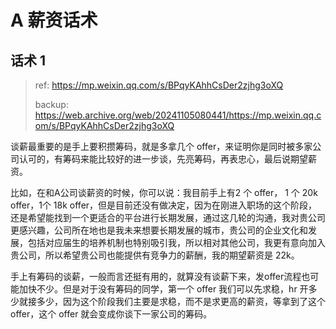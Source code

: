 # A 薪资话术

## 话术 1
> ref: https://mp.weixin.qq.com/s/BPqyKAhhCsDer2zjhg3oXQ
>
> backup: https://web.archive.org/web/20241105080441/https://mp.weixin.qq.com/s/BPqyKAhhCsDer2zjhg3oXQ

谈薪最重要的是手上要积攒筹码，就是多拿几个 offer，来证明你是同时被多家公司认可的，有筹码来能比较好的进一步谈，先亮筹码，再表忠心，最后说期望薪资。

比如，在和A公司谈薪资的时候，你可以说：我目前手上有2 个 offer， 1 个 20k offer，1个 18k offer，但是目前还没有做决定，因为在刚进入职场的这个阶段，还是希望能找到一个更适合的平台进行长期发展，通过这几轮的沟通，我对贵公司更感兴趣，公司所在地也是我未来想要长期发展的城市，贵公司的企业文化和发展，包括对应届生的培养机制也特别吸引我，所以相对其他公司，我更有意向加入贵公司，所以希望贵公司也能提供有竞争力的薪酬，我的期望薪资是 22k。

手上有筹码的谈薪，一般而言还挺有用的，就算没有谈薪下来，发offer流程也可能加快不少。但是对于没有筹码的同学，第一个 offer 我们可以先求稳，hr 开多少就接多少，因为这个阶段我们主要是求稳，而不是求更高的薪资，等拿到了这个 offer，这个 offer 就会变成你谈下一家公司的筹码。